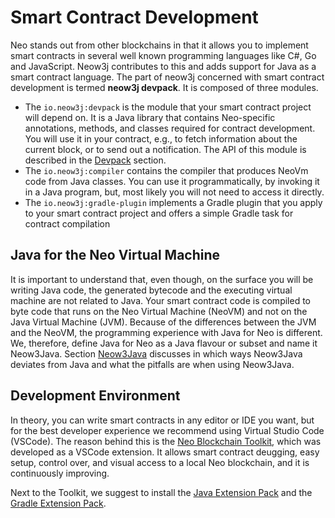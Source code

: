 # Smart Contract Development

Neo stands out from other blockchains in that it allows you to implement smart contracts in several well known
programming languages like C#, Go and JavaScript. Neow3j contributes to this and adds support for Java as a smart
contract language. The part of neow3j concerned with smart contract development is termed **neow3j devpack**. 
It is composed of three modules.

- The `io.neow3j:devpack` is the module that your smart contract project will depend on. It is a Java library that
  contains Neo-specific annotations, methods, and classes required for contract development. You will use it in your
  contract, e.g., to fetch information about the current block, or to send out a notification. The API of this module is
  described in the [Devpack](neo-n3/smart_conract_development/devpack.md) section.  
- The `io.neow3j:compiler` contains the compiler that produces NeoVm code from Java classes. You can use it 
  programmatically, by invoking it in a Java program, but, most likely you will not need to access it directly.
- The `io.neow3j:gradle-plugin` implements a Gradle plugin that you apply to your smart contract project and offers a
  simple Gradle task for contract compilation

## Java for the Neo Virtual Machine

It is important to understand that, even though, on the surface you will be writing Java code, the generated bytecode 
and the executing virtual machine are not related to Java. Your smart contract code is compiled to byte code that runs
on the Neo Virtual Machine (NeoVM) and not on the Java Virtual Machine (JVM). Because of the differences between the JVM
and the NeoVM, the programming experience with Java for Neo is different. We, therefore, define Java for Neo as a Java
flavour or subset and name it Neow3Java. Section [Neow3Java](neo-n3/smart_contract_development/neow3java.md) discusses
in which ways Neow3Java deviates from Java and what the pitfalls are when using Neow3Java.

## Development Environment

In theory, you can write smart contracts in any editor or IDE you want, but for the best developer experience we
recommend using Virtual Studio Code (VSCode). The reason behind this is the [Neo Blockchain
Toolkit](https://marketplace.visualstudio.com/items?itemName=ngd-seattle.neo-blockchain-toolkit), which was developed
as a VSCode extension. It allows smart contract deugging, easy setup, control over, and visual access to a local Neo
blockchain, and it is continuously improving. 

Next to the Toolkit, we suggest to install the 
[Java Extension Pack](https://marketplace.visualstudio.com/items?itemName=vscjava.vscode-java-pack) and the 
[Gradle Extension Pack](https://marketplace.visualstudio.com/items?itemName=richardwillis.vscode-gradle-extension-pack).


<!-- The documentation on smart contract development is divided into the following sections:

- If you are new to smart contracts, start with the [Setup](neo-n3/smart_contract_development/setup.md). It will guide
  you through the basic **setup, implemtation, and compilation of a simple contract**.

- The principles and differences of developing in **Neow3Java versus Java** are documented in the section 
  [Neow3Java](neo-n3/smart_contract_development/neow3java.md).

- A detailed documentation on the **devpack's API** can be found in the 
  [Devpack](neo-n3/smart_contract_development/devpack.md) section.

- The possibilities of how to **compile a smart contract** are documented in the 
  [Compilation](neo-n3/smart_contract_development/compilation.md) section.

- For information on **debugging** go to the [Debugging](neo-n3/smart_contract_development/debugging.md) section.

- For information on **contract deployment** check out the [Deployment](neo-n3/smart_contract_development/deployment.md)
  section. 

- More **smart contract examples** can be found in the
  [neow3j-examples](https://github.com/neow3j/neow3j-examples-java/tree/master/neo-n3-examples) repository. -->
